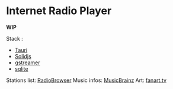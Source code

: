 # Internet Radio Player

**WIP**

Stack :
* [Tauri](https://tauri.app/)
* [Solidjs](https://www.solidjs.com/)
* [gstreamer](https://gstreamer.freedesktop.org/)
* [sqlite](https://sqlite.org/index.html)

Stations list: [RadioBrowser](https://www.radio-browser.info)
Music infos: [MusicBrainz](https://musicbrainz.org/)
Art: [fanart.tv](https://fanart.tv/)
